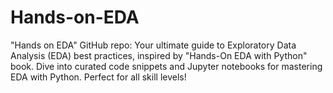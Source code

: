 # Hands-on-EDA
"Hands on EDA" GitHub repo: Your ultimate guide to Exploratory Data Analysis (EDA) best practices, inspired by "Hands-On EDA with Python" book. Dive into curated code snippets and Jupyter notebooks for mastering EDA with Python. Perfect for all skill levels!
